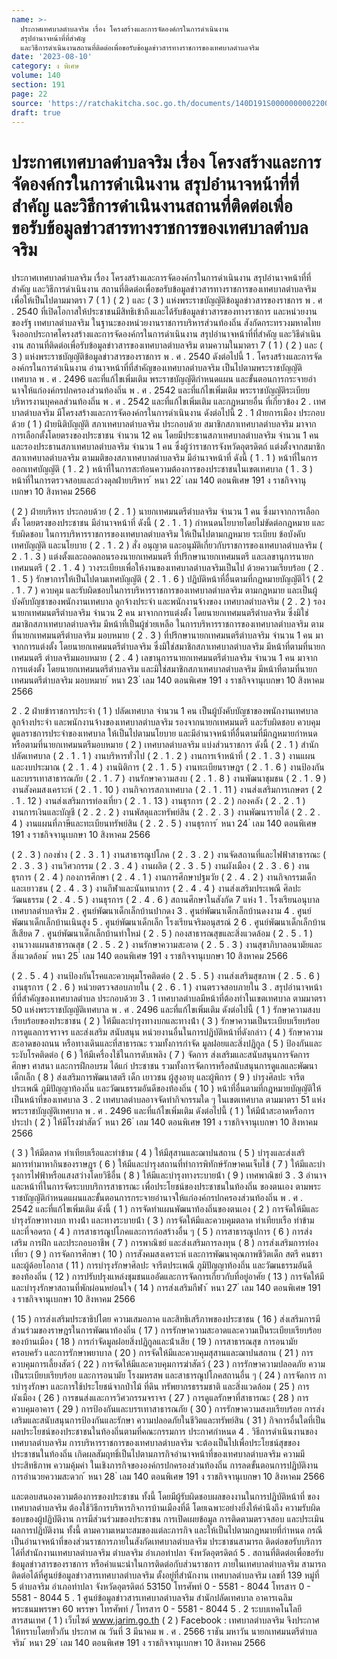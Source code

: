 ```yaml
---
name: >-
  ประกาศเทศบาลตำบลจริม เรื่อง โครงสร้างและการจัดองค์กรในการดำเนินงาน
  สรุปอำนาจหน้าที่ที่สำคัญ
  และวิธีการดำเนินงานสถานที่ติดต่อเพื่อขอรับข้อมูลข่าวสารทางราชการของเทศบาลตำบลจริม
date: '2023-08-10'
category: ง พิเศษ
volume: 140
section: 191
page: 22
source: 'https://ratchakitcha.soc.go.th/documents/140D191S0000000002200.pdf'
draft: true
---
```


# ประกาศเทศบาลตำบลจริม เรื่อง โครงสร้างและการจัดองค์กรในการดำเนินงาน สรุปอำนาจหน้าที่ที่สำคัญ และวิธีการดำเนินงานสถานที่ติดต่อเพื่อขอรับข้อมูลข่าวสารทางราชการของเทศบาลตำบลจริม

ประกาศเทศบาลตําบลจริม เรื่อง โครงสร้างและการจัดองค์กรในการดําเนินงาน สรุปอํานาจหน้าที่ที่สําคัญ และวิธีการดําเนินงาน สถานที่ติดต่อเพื่อขอรับข้อมูลข่าวสารทางราชการของเทศบาลตําบลจริม เพื่อให้เป็นไปตามมาตรา 7 ( 1 ) ( 2 ) และ ( 3 ) แห่งพระราชบัญญัติข้อมูลข่าวสารของราชการ พ . ศ . 2540 ที่เปิดโอกาสให้ประชาชนมีสิทธิเข้าถึงและได้รับข้อมูลข่าวสารของทางราชการ และหน่วยงานของรัฐ เทศบาลตําบลจริม ในฐานะของหน่วยงานราชการบริหารส่วนท้องถิ่น สังกัดกระทรวงมหาดไทย จึงออกประกาศโครงสร้างและการจัดองค์กรในการดําเนินงาน สรุปอํานาจหน้าที่ที่สําคัญ และวิธีดําเนินงาน สถานที่ติดต่อเพื่อรับข้อมูลข่าวสารของเทศบาลตําบลจริม ตามความในมาตรา 7 ( 1 ) ( 2 ) และ ( 3 ) แห่งพระราชบัญญัติข้อมูลข่าวสารของราชการ พ . ศ . 2540 ดังต่อไปนี้ 1 . โครงสร้างและการจัดองค์กรในการดําเนินงาน อํานาจหน้าที่ที่สําคัญของเทศบาลตําบลจริม เป็นไปตามพระราชบัญญัติเทศบาล พ . ศ . 2496 และที่แก้ไขเพิ่มเติม พระราชบัญญัติกําหนดแผน และขั้นตอนการกระจายอํานาจให้แก่องค์กรปกครองส่วนท้องถิ่น พ . ศ . 2542 และที่แก้ไขเพิ่มเติม พระราชบัญญัติระเบียบบริหารงานบุคคลส่วนท้องถิ่น พ . ศ . 2542 และที่แก้ไขเพิ่มเติม และกฎหมายอื่น ที่เกี่ยวข้อง 2 . เทศบาลตําบลจริม มีโครงสร้างและการจัดองค์กรในการดําเนินงาน ดังต่อไปนี้ 2 . 1 ฝ่ายการเมือง ประกอบด้วย ( 1 ) ฝ่ายนิติบัญญัติ สภาเทศบาลตําบลจริม ประกอบด้วย สมาชิกสภาเทศบาลตําบลจริม มาจากการเลือกตั้งโดยตรงของประชาชน จํานวน 12 คน โดยมีประธานสภาเทศบาลตําบลจริม จํานวน 1 คน และรองประธานสภาเทศบาลตําบลจริม จํานวน 1 คน ซึ่งผู้ว่าราชการจังหวัดอุตรดิตถ์ แต่งตั้งจากสมาชิกสภาเทศบาลตําบลจริม ตามมติของสภาเทศบาลตําบลจริม มีอํานาจหน้าที่ ดังนี้ ( 1 . 1 ) หน้าที่ในการออกเทศบัญญัติ ( 1 . 2 ) หน้าที่ในการสะท้อนความต้องการของประชาชนในเขตเทศบาล ( 1 . 3 ) หน้าที่ในการตรวจสอบและถ่วงดุลฝ่ายบริหาร ้ หนา 22 ่ เลม 140 ตอนพิเศษ 191 ง ราชกิจจานุเบกษา 10 สิงหาคม 2566

( 2 ) ฝ่ายบริหาร ประกอบด้วย ( 2 . 1 ) นายกเทศมนตรีตําบลจริม จํานวน 1 คน ซึ่งมาจากการเลือกตั้ง โดยตรงของประชาชน มีอํานาจหน้าที่ ดังนี้ ( 2 . 1 . 1 ) กําหนดนโยบายโดยไม่ขัดต่อกฎหมาย และรับผิดชอบ ในการบริหารราชการของเทศบาลตําบลจริม ให้เป็นไปตามกฎหมาย ระเบียบ ข้อบังคับ เทศบัญญัติ และนโยบาย ( 2 . 1 . 2 ) สั่ง อนุญาต และอนุมัติเกี่ยวกับราชการของเทศบาลตําบลจริม ( 2 . 1 . 3 ) แต่งตั้งและถอดถอนรองนายกเทศมนตรี ที่ปรึกษานายกเทศมนตรี และเลขานุการนายกเทศมนตรี ( 2 . 1 . 4 ) วางระเบียบเพื่อให้งานของเทศบาลตําบลจริมเป็นไป ด้วยความเรียบร้อย ( 2 . 1 . 5 ) รักษาการให้เป็นไปตามเทศบัญญัติ ( 2 . 1 . 6 ) ปฏิบัติหน้าที่อื่นตามที่กฎหมายบัญญัติไว้ ( 2 . 1 . 7 ) ควบคุม และรับผิดชอบในการบริหารราชการของเทศบาลตําบลจริม ตามกฎหมาย และเป็นผู้บังคับบัญชาของพนักงานเทศบาล ลูกจ้างประจํา และพนักงานจ้างของ เทศบาลตําบลจริม ( 2 . 2 ) รองนายกเทศมนตรีตําบลจริม จํานวน 2 คน มาจากการแต่งตั้ง โดยนายกเทศมนตรีตําบลจริม ซึ่งมิใช่สมาชิกสภาเทศบาลตําบลจริม มีหน้าที่เป็นผู้ช่วยเหลือ ในการบริหารราชการของเทศบาลตําบลจริม ตามที่นายกเทศมนตรีตําบลจริม มอบหมาย ( 2 . 3 ) ที่ปรึกษานายกเทศมนตรีตําบลจริม จํานวน 1 คน มาจากการแต่งตั้ง โดยนายกเทศมนตรีตําบลจริม ซึ่งมิใช่สมาชิกสภาเทศบาลตําบลจริม มีหน้าที่ตามที่นายกเทศมนตรี ตําบลจริมมอบหมาย ( 2 . 4 ) เลขานุการนายกเทศมนตรีตําบลจริม จํานวน 1 คน มาจากการแต่งตั้ง โดยนายกเทศมนตรีตําบลจริม และมิใช่สมาชิกสภาเทศบาลตําบลจริม มีหน้าที่ตามที่นายกเทศมนตรีตําบลจริม มอบหมาย ้ หนา 23 ่ เลม 140 ตอนพิเศษ 191 ง ราชกิจจานุเบกษา 10 สิงหาคม 2566

2 . 2 ฝ่ายข้าราชการประจํา ( 1 ) ปลัดเทศบาล จํานวน 1 คน เป็นผู้บังคับบัญชาของพนักงานเทศบาล ลูกจ้างประจํา และพนักงานจ้างของเทศบาลตําบลจริม รองจากนายกเทศมนตรี และรับผิดชอบ ควบคุมดูแลราชการประจําของเทศบาล ให้เป็นไปตามนโยบาย และมีอํานาจหน้าที่อื่นตามที่มีกฎหมายกําหนด หรือตามที่นายกเทศมนตรีมอบหมาย ( 2 ) เทศบาลตําบลจริม แบ่งส่วนราชการ ดังนี้ ( 2 . 1 ) สํานักปลัดเทศบาล ( 2 . 1 . 1 ) งานบริหารทั่วไป ( 2 . 1 . 2 ) งานการเจ้าหน้าที่ ( 2 . 1 . 3 ) งานแผนและงบประมาณ ( 2 . 1 . 4 ) งานนิติการ ( 2 . 1 . 5 ) งานทะเบียนราษฎร ( 2 . 1 . 6 ) งานป้องกันและบรรเทาสาธารณภัย ( 2 . 1 . 7 ) งานรักษาความสงบ ( 2 . 1 . 8 ) งานพัฒนาชุมชน ( 2 . 1 . 9 ) งานสังคมสงเคราะห์ ( 2 . 1 . 10 ) งานกิจการสภาเทศบาล ( 2 . 1 . 11 ) งานส่งเสริมการเกษตร ( 2 . 1 . 12 ) งานส่งเสริมการท่องเที่ยว ( 2 . 1 . 13 ) งานธุรการ ( 2 . 2 ) กองคลัง ( 2 . 2 . 1 ) งานการเงินและบัญชี ( 2 . 2 . 2 ) งานพัสดุและทรัพย์สิน ( 2 . 2 . 3 ) งานพัฒนารายได้ ( 2 . 2 . 4 ) งานแผนที่ภาษีและทะเบียนทรัพย์สิน ( 2 . 2 . 5 ) งานธุรการ ้ หนา 24 ่ เลม 140 ตอนพิเศษ 191 ง ราชกิจจานุเบกษา 10 สิงหาคม 2566

( 2 . 3 ) กองช่าง ( 2 . 3 . 1 ) งานสาธารณูปโภค ( 2 . 3 . 2 ) งานจัดสถานที่และไฟฟ้าสาธารณะ ( 2 . 3 . 3 ) งานวิศวกรรม ( 2 . 3 . 4 ) งานผลิต ( 2 . 3 . 5 ) งานผังเมือง ( 2 . 3 . 6 ) งานธุรการ ( 2 . 4 ) กองการศึกษา ( 2 . 4 . 1 ) งานการศึกษาปฐมวัย ( 2 . 4 . 2 ) งานกิจกรรมเด็กและเยาวชน ( 2 . 4 . 3 ) งานกีฬาและนันทนาการ ( 2 . 4 . 4 ) งานส่งเสริมประเพณี ศิลปะ วัฒนธรรม ( 2 . 4 . 5 ) งานธุรการ ( 2 . 4 . 6 ) สถานศึกษาในสังกัด 7 แห่ง 1 . โรงเรียนอนุบาลเทศบาลตําบลจริม 2 . ศูนย์พัฒนาเด็กเล็กบ้านปากดง 3 . ศูนย์พัฒนาเด็กเล็กบ้านดงงาม 4 . ศูนย์พัฒนาเด็กเล็กบ้านเนินสูง 5 . ศูนย์พัฒนาเด็กเล็ก โรงเรียนจริมอนุสรณ์ 2 6 . ศูนย์พัฒนาเด็กเล็กบ้านสีเสียด 7 . ศูนย์พัฒนาเด็กเล็กบ้านท่าใหม่ ( 2 . 5 ) กองสาธารณสุขและสิ่งแวดล้อม ( 2 . 5 . 1 ) งานวางแผนสาธารณสุข ( 2 . 5 . 2 ) งานรักษาความสะอาด ( 2 . 5 . 3 ) งานสุขาภิบาลอนามัยและสิ่งแวดล้อม ้ หนา 25 ่ เลม 140 ตอนพิเศษ 191 ง ราชกิจจานุเบกษา 10 สิงหาคม 2566

( 2 . 5 . 4 ) งานป้องกันโรคและควบคุมโรคติดต่อ ( 2 . 5 . 5 ) งานส่งเสริมสุขภาพ ( 2 . 5 . 6 ) งานธุรการ ( 2 . 6 ) หน่วยตรวจสอบภายใน ( 2 . 6 . 1 ) งานตรวจสอบภายใน 3 . สรุปอํานาจหน้าที่ที่สําคัญของเทศบาลตําบล ประกอบด้วย 3 . 1 เทศบาลตําบลมีหน้าที่ต้องทําในเขตเทศบาล ตามมาตรา 50 แห่งพระราชบัญญัติเทศบาล พ . ศ . 2496 และที่แก้ไขเพิ่มเติม ดังต่อไปนี้ ( 1 ) รักษาความสงบเรียบร้อยของประชาชน ( 2 ) ให้มีและบํารุงทางบกและทางน้ํา ( 3 ) รักษาความเป็นระเบียบเรียบร้อย การดูแลการจราจร และส่งเสริม สนับสนุน หน่วยงานอื่นในการปฏิบัติหน้าที่ดังกล่าว ( 4 ) รักษาความสะอาดของถนน หรือทางเดินและที่สาธารณะ รวมทั้งการกําจัด มูลฝอยและสิ่งปฏิกูล ( 5 ) ป้องกันและระงับโรคติดต่อ ( 6 ) ให้มีเครื่องใช้ในการดับเพลิง ( 7 ) จัดการ ส่งเสริมและสนับสนุนการจัดการศึกษา ศาสนา และการฝึกอบรม ได้แก่ ประชาชน รวมทั้งการจัดการหรือสนับสนุนการดูแลและพัฒนาเด็กเล็ก ( 8 ) ส่งเสริมการพัฒนาสตรี เด็ก เยาวชน ผู้สูงอายุ และผู้พิการ ( 9 ) บํารุงศิลปะ จารีตประเพณี ภูมิปัญญาท้องถิ่น และวัฒนธรรมอันดีของท้องถิ่น ( 10 ) หน้าที่อื่นตามที่กฎหมายบัญญัติให้เป็นหน้าที่ของเทศบาล 3 . 2 เทศบาลตําบลอาจจัดทํากิจกรรมใด ๆ ในเขตเทศบาล ตามมาตรา 51 แห่ง พระราชบัญญัติเทศบาล พ . ศ . 2496 และที่แก้ไขเพิ่มเติม ดังต่อไปนี้ ( 1 ) ให้มีน้ําสะอาดหรือการประปา ( 2 ) ให้มีโรงฆ่าสัตว์ ้ หนา 26 ่ เลม 140 ตอนพิเศษ 191 ง ราชกิจจานุเบกษา 10 สิงหาคม 2566

( 3 ) ให้มีตลาด ท่าเทียบเรือและท่าข้าม ( 4 ) ให้มีสุสานและฌาปนสถาน ( 5 ) บํารุงและส่งเสริมการทํามาหากินของราษฎร ( 6 ) ให้มีและบํารุงสถานที่ทําการพิทักษ์รักษาคนเจ็บไข้ ( 7 ) ให้มีและบํารุงการไฟฟ้าหรือแสงสว่างโดยวิธีอื่น ( 8 ) ให้มีและบํารุงทางระบายน้ํา ( 9 ) เทศพาณิชย์ 3 . 3 อํานาจและหน้าที่ในการจัดระบบบริการสาธารณะ เพื่อประโยชน์ของประชาชนในท้องถิ่น ของตนเอง ตามพระราชบัญญัติกําหนดแผนและขั้นตอนการกระจายอํานาจให้แก่องค์กรปกครองส่วนท้องถิ่น พ . ศ . 2542 และที่แก้ไขเพิ่มเติม ดังนี้ ( 1 ) การจัดทําแผนพัฒนาท้องถิ่นของตนเอง ( 2 ) การจัดให้มีและบํารุงรักษาทางบก ทางน้ํา และทางระบายน้ํา ( 3 ) การจัดให้มีและควบคุมตลาด ท่าเทียบเรือ ท่าข้าม และที่จอดรถ ( 4 ) การสาธารณูปโภคและการก่อสร้างอื่น ๆ ( 5 ) การสาธารณูปการ ( 6 ) การส่งเสริม การฝึก และประกอบอาชีพ ( 7 ) การพาณิชย์ และส่งเสริมการลงทุน ( 8 ) การส่งเสริมการท่องเที่ยว ( 9 ) การจัดการศึกษา ( 10 ) การสังคมสงเคราะห์ และการพัฒนาคุณภาพชีวิตเด็ก สตรี คนชรา และผู้ด้อยโอกาส ( 11 ) การบํารุงรักษาศิลปะ จารีตประเพณี ภูมิปัญญาท้องถิ่น และวัฒนธรรมอันดี ของท้องถิ่น ( 12 ) การปรับปรุงแหล่งชุมชนแออัดและการจัดการเกี่ยวกับที่อยู่อาศัย ( 13 ) การจัดให้มีและบํารุงรักษาสถานที่พักผ่อนหย่อนใจ ( 14 ) การส่งเสริมกีฬา ้ หนา 27 ่ เลม 140 ตอนพิเศษ 191 ง ราชกิจจานุเบกษา 10 สิงหาคม 2566

( 15 ) การส่งเสริมประชาธิปไตย ความเสมอภาค และสิทธิเสรีภาพของประชาชน ( 16 ) ส่งเสริมการมีส่วนร่วมของราษฎรในการพัฒนาท้องถิ่น ( 17 ) การรักษาความสะอาดและความเป็นระเบียบเรียบร้อยของบ้านเมือง ( 18 ) การกําจัดมูลฝอยสิ่งปฏิกูลและน้ําเสีย ( 19 ) การสาธารณสุข การอนามัยครอบครัว และการรักษาพยาบาล ( 20 ) การจัดให้มีและควบคุมสุสานและฌาปนสถาน ( 21 ) การควบคุมการเลี้ยงสัตว์ ( 22 ) การจัดให้มีและควบคุมการฆ่าสัตว์ ( 23 ) การรักษาความปลอดภัย ความเป็นระเบียบเรียบร้อย และการอนามัย โรงมหรสพ และสาธารณูปโภคสถานอื่น ๆ ( 24 ) การจัดการ การบํารุงรักษา และการใช้ประโยชน์จากป่าไม้ ที่ดิน ทรัพยากรธรรมชาติ และสิ่งแวดล้อม ( 25 ) การผังเมือง ( 26 ) การขนส่งและการวิศวกรรมจราจร ( 27 ) การดูแลรักษาที่สาธารณะ ( 28 ) การควบคุมอาคาร ( 29 ) การป้องกันและบรรเทาสาธารณภัย ( 30 ) การรักษาความสงบเรียบร้อย การส่งเสริมและสนับสนุนการป้องกันและรักษา ความปลอดภัยในชีวิตและทรัพย์สิน ( 31 ) กิจการอื่นใดที่เป็นผลประโยชน์ของประชาชนในท้องถิ่นตามที่คณะกรรมการ ประกาศกําหนด 4 . วิธีการดําเนินงานของเทศบาลตําบลจริม การบริหารราชการของเทศบาลตําบลจริม จะต้องเป็นไปเพื่อประโยชน์สุขของประชาชนในท้องถิ่น เกิดผลสัมฤทธิ์เป็นไปตามภารกิจอํานาจหน้าที่ของเทศบาลตําบลจริม ความมีประสิทธิภาพ ความคุ้มค่า ในเชิงภารกิจขององค์กรปกครองส่วนท้องถิ่น การลดขั้นตอนการปฏิบัติงาน การอํานวยความสะดวก ้ หนา 28 ่ เลม 140 ตอนพิเศษ 191 ง ราชกิจจานุเบกษา 10 สิงหาคม 2566

และตอบสนองความต้องการของประชาชน ทั้งนี้ โดยมีผู้รับผิดชอบผลของงานในการปฏิบัติหน้าที่ ของเทศบาลตําบลจริม ต้องใช้วิธีการบริหารกิจการบ้านเมืองที่ดี โดยเฉพาะอย่างยิ่งให้คํานึงถึง ความรับผิดชอบของผู้ปฏิบัติงาน การมีส่วนร่วมของประชาชน การเปิดเผยข้อมูล การติดตามตรวจสอบ และประเมินผลการปฏิบัติงาน ทั้งนี้ ตามความเหมาะสมของแต่ละภารกิจ และให้เป็นไปตามกฎหมายที่กําหนด กรณีเป็นอํานาจหน้าที่ของส่วนราชการภายในสังกัดเทศบาลตําบลจริม ประชาชนสามารถ ติดต่อขอรับบริการได้ที่สํานักงานเทศบาลตําบลจริม ตําบลจริม อําเภอท่าปลา จังหวัดอุตรดิตถ์ 5 . สถานที่ติดต่อเพื่อขอรับข้อมูลข่าวสารของราชการ หรือคําแนะนําในการติดต่อกับส่วนราชการ ภายในเทศบาลตําบลจริม สามารถติดต่อได้ที่ศูนย์ข้อมูลข่าวสารเทศบาลตําบลจริม ตั้งอยู่ที่สํานักงาน เทศบาลตําบลจริม เลขที่ 139 หมู่ที่ 5 ตําบลจริม อําเภอท่าปลา จังหวัดอุตรดิตถ์ 53150 โทรศัพท์ 0 - 5581 - 8044 โทรสาร 0 - 5581 - 8044 5 . 1 ศูนย์ข้อมูลข่าวสารเทศบาลตําบลจริม สํานักปลัดเทศบาล อาคารเฉลิมพระชนมพรรษา 60 พรรษา โทรศัพท์ / โทรสาร 0 - 5581 - 8044 5 . 2 ระบบเทคโนโลยีสารสนเทศ ( 1 ) เว็บไซต์ www.jarim.go.th ( 2 ) Facebook : เทศบาลตําบลจริม จึงประกาศให้ทราบโดยทั่วกัน ประกาศ ณ วันที่ 3 มีนาคม พ . ศ . 2566 ราชัน มหาวัน นายกเทศมนตรีตําบลจริม ้ หนา 29 ่ เลม 140 ตอนพิเศษ 191 ง ราชกิจจานุเบกษา 10 สิงหาคม 2566
